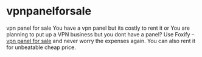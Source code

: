 # vpnpanelforsale
vpn panel for sale
You have a vpn panel but its costly to rent it or You are planning to put up a VPN business but you dont have a panel? Use Foxify – <a href='https://vpnpanelforsale.xyz/' title='vpn panel for sale' target='_blank'>vpn panel for sale</a> and never worry the expenses again. You can also rent it for unbeatable cheap price.
